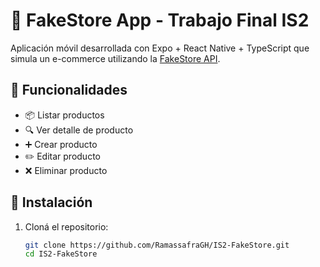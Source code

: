 # 📱 FakeStore App - Trabajo Final IS2

Aplicación móvil desarrollada con Expo + React Native + TypeScript que simula un e-commerce utilizando la [FakeStore API](https://fakestoreapi.com/docs#tag/Products).

## 🧩 Funcionalidades

- 📦 Listar productos
- 🔍 Ver detalle de producto
- ➕ Crear producto
- ✏️ Editar producto
- ❌ Eliminar producto

## 🚀 Instalación

1. Cloná el repositorio:
   ```bash
   git clone https://github.com/RamassafraGH/IS2-FakeStore.git
   cd IS2-FakeStore
